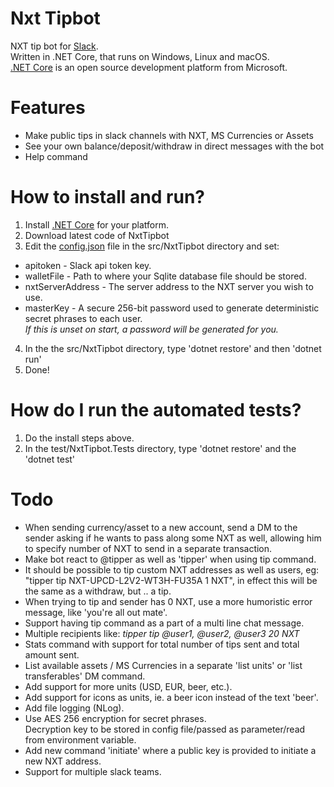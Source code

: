 # Nxt Tipbot
NXT tip bot for [Slack](https://slack.com/).  
Written in .NET Core, that runs on Windows, Linux and macOS.  
[.NET Core](https://www.microsoft.com/net/core/platform) is an open source development platform from Microsoft.

# Features
* Make public tips in slack channels with NXT, MS Currencies or Assets
* See your own balance/deposit/withdraw in direct messages with the bot
* Help command

# How to install and run?
1. Install [.NET Core](https://www.microsoft.com/net/core) for your platform.
2. Download latest code of NxtTipbot
3. Edit the [config.json](src/NxtTipbot/config.json) file in the src/NxtTipbot directory and set:
  * apitoken - Slack api token key.
  * walletFile - Path to where your Sqlite database file should be stored.
  * nxtServerAddress - The server address to the NXT server you wish to use.
  * masterKey - A secure 256-bit password used to generate deterministic secret phrases to each user.  
  *If this is unset on start, a password will be generated for you.*
4. In the the src/NxtTipbot directory, type 'dotnet restore' and then 'dotnet run'
5. Done!

# How do I run the automated tests?
1. Do the install steps above.
2. In the test/NxtTipbot.Tests directory, type 'dotnet restore' and the 'dotnet test'

# Todo
* When sending currency/asset to a new account, send a DM to the sender asking if he wants to pass along some NXT as well, allowing him to specify number of NXT to send in a separate transaction.
* Make bot react to @tipper as well as 'tipper' when using tip command.
* It should be possible to tip custom NXT addresses as well as users, eg: "tipper tip NXT-UPCD-L2V2-WT3H-FU35A 1 NXT", in effect this will be the same as a withdraw, but .. a tip.
* When trying to tip and sender has 0 NXT, use a more humoristic error message, like 'you're all out mate'.
* Support having tip command as a part of a multi line chat message.
* Multiple recipients like: _tipper tip @user1, @user2, @user3 20 NXT_
* Stats command with support for total number of tips sent and total amount sent.
* List available assets / MS Currencies in a separate 'list units' or 'list transferables' DM command.
* Add support for more units (USD, EUR, beer, etc.).
* Add support for icons as units, ie. a beer icon instead of the text 'beer'.
* Add file logging (NLog).
* Use AES 256 encryption for secret phrases.  
  Decryption key to be stored in config file/passed as parameter/read from environment variable.
* Add new command 'initiate' where a public key is provided to initiate a new NXT address.
* Support for multiple slack teams.
